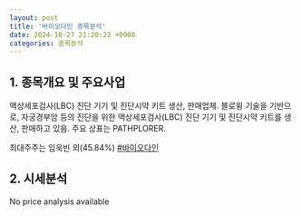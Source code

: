 ```yaml
---
layout: post
title: '바이오다인 종목분석'
date: 2024-10-27 21:20:23 +0900
categories: 종목분석
---
```


## 1. 종목개요 및 주요사업

액상세포검사(LBC) 진단 기기 및 진단시약 키트 생산, 판매업체. 블로윙 기술을 기반으로, 자궁경부암 등의 진단을 위한 액상세포검사(LBC) 진단 기기 및 진단시약 키트를 생산, 판매하고 있음. 주요 상표는 PATHPLORER.

최대주주는 임욱빈 외(45.84%)
[#바이오다인](#)

## 2. 시세분석

No price analysis available
